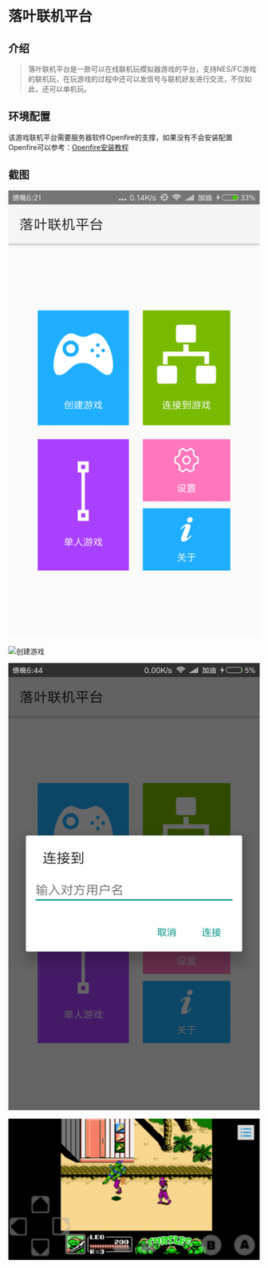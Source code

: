 # 落叶联机平台

## 介绍
> 落叶联机平台是一款可以在线联机玩模拟器游戏的平台，支持NES/FC游戏的联机玩，在玩游戏的过程中还可以发信号与联机好友进行交流，不仅如此，还可以单机玩。

## 环境配置

该游戏联机平台需要服务器软件Openfire的支撑，如果没有不会安装配置Openfire可以参考：[Openfire安装教程](http://blog.csdn.net/e_one/article/details/55806337)

## 截图

![主界面](/screenshot/main.png)

![创建游戏](/screenshot/creete_game.png)

![连接游戏](/screenshot/connect_game.png)

![游戏中](/screenshot/playing.png)